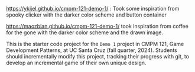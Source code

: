 https://ykijel.github.io/cmpm-121-demo-1/ : Took some inspiration from spooky clicker with the darker color scheme and button container

https://maozblan.github.io/cmpm-121-demo-1/ took inspiration from coffee for the gone with the darker color scheme and the drawn image.

This is the starter code project for the `Demo 1` project in CMPM 121, Game Development Patterns, at UC Santa Cruz (fall quarter, 2024). Students should incrementally modify this project, tracking their progress with git, to develop an incremental game of their own unique design.

